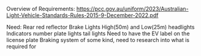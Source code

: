 Overview of Requirements:
https://pcc.gov.au/uniform/2023/Australian-Light-Vehicle-Standards-Rules-2015-9-December-2022.pdf


Need:
Rear red reflector
Brake Lights
High(50m) and Low(25m) headlights
Indicators
number plate lights
tail lights
Need to have the EV label on the license plate
Braking system of some kind, need to research into what is required for